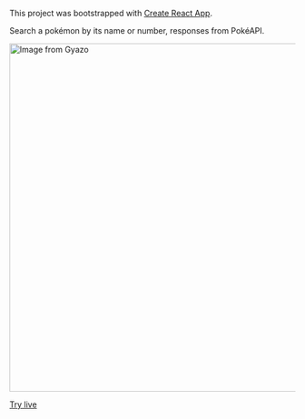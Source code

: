 This project was bootstrapped with [Create React App](https://github.com/facebook/create-react-app).

Search a pokémon by its name or number, responses from PokéAPI.

<img src="https://i.gyazo.com/bfd76c303e8ef0d95fed43aacd797511.png" alt="Image from Gyazo" width="613"/>

[Try live](https://findmons.herokuapp.com/)





